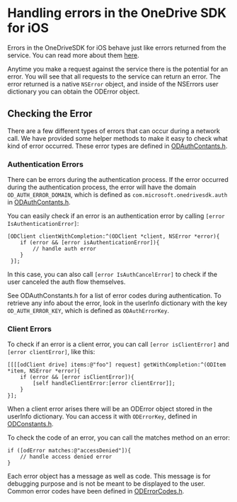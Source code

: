 # Handling errors in the OneDrive SDK for iOS
Errors in the OneDriveSDK for iOS behave just like errors returned from the service. You can read more about them [here](https://github.com/OneDrive/onedrive-api-docs/blob/master/misc/errors.md).

Anytime you make a request against the service there is the potential for an error. You will see that all requests to the service can return an error. The error returned is a native `NSError` object, and inside of the NSErrors user dictionary you can obtain the ODError object.

## Checking the Error
There are a few different types of errors that can occur during a network call. We have provided some helper methods to make it easy to check what kind of error occurred. These error types are defined in [ODAuthContants.h](../OneDriveSDK/Common/ODAuthConstants.h).

### Authentication Errors

There can be errors during the authentication process. If the error occurred during the authentication process, the error will have the domain `OD_AUTH_ERROR_DOMAIN`, which is defined as `com.microsoft.onedrivesdk.auth` in [ODAuthContants.h](../OneDriveSDK/Common/ODAuthConstants.h).

You can easily check if an error is an authentication error by calling `[error IsAuthenticationError]`:

```
[ODClient clientWithCompletion:^(ODClient *client, NSError *error){
    if (error && [error isAuthenticationError]){
        // handle auth error
    }
 }];
```

In this case, you can also call `[error IsAuthCancelError]` to check if the user canceled the auth flow themselves.

See ODAuthConstants.h for a list of error codes during authentication. To retrieve any info about the error, look in the userInfo dictionary with the key `OD_AUTH_ERROR_KEY`, which is defined as `ODAuthErrorKey`.

### Client Errors

To check if an error is a client error, you can call `[error isClientError]` and  `[error clientError]`, like this:

```
[[[[odClient drive] items:@"foo"] request] getWithCompletion:^(ODItem *item, NSError *error){
    if (error && [error isClientError]){
        [self handleClientError:[error clientError]];
    }
}];
```

When a client error arises there will be an ODError object stored in the userInfo dictionary. You can access it with `ODErrorKey`, defined in  [ODConstants.h](../OneDriveSDK/OneDriveCoreSDK/Core/ODConstants.h).

To check the code of an error, you can call the matches method on an error:

```
if ([odError matches:@"accessDenied"]){
    // handle access denied error
}
```

Each error object has a message as well as code. This message is for debugging purpose and is not be meant to be displayed to the user. Common error codes have been defined in [ODErrorCodes.h](../OneDriveSDK/OneDriveCoreSDK/Errors/ODErrorCodes.h).


